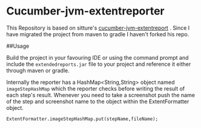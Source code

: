 # Cucumber-jvm-extentreporter
This Repository is based on sitture's [cucumber-jvm-extentreport](https://github.com/sitture/cucumber-jvm-extentreport) . Since I have migrated the project from maven to gradle I haven't forked his repo.

##Usage

Build the project in your favouring IDE or using the command prompt and include the `extendedreports.jar` file to your project and reference it either through maven or gradle.

Internally the reporter has a HashMap<String,String> object named `imageStepHashMap` which the reporter checks before writing the result of each step's result.
Whenever you need to take a screenshot push the name of the step and screenshot name to the object within the ExtentFormatter object.

`ExtentFormatter.imageStepHashMap.put(stepName,fileName);`
